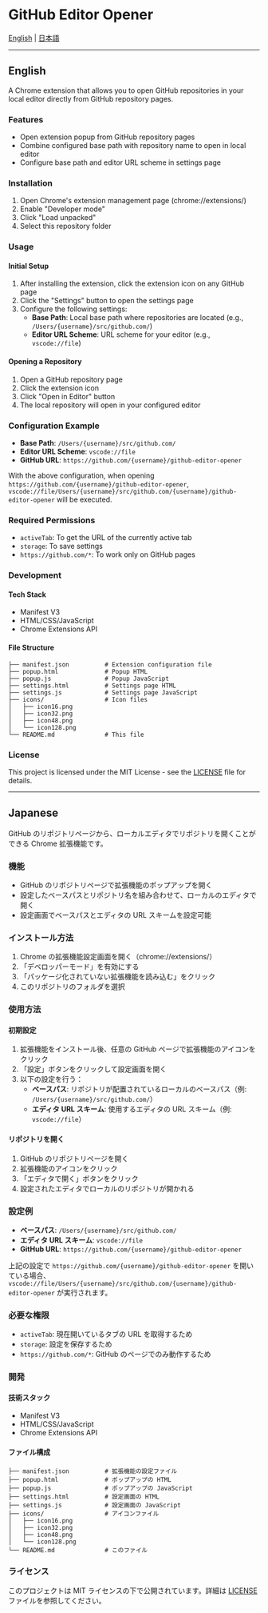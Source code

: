 # GitHub Editor Opener

[English](#english) | [日本語](#japanese)

---

## English

A Chrome extension that allows you to open GitHub repositories in your local editor directly from GitHub repository pages.

### Features

- Open extension popup from GitHub repository pages
- Combine configured base path with repository name to open in local editor
- Configure base path and editor URL scheme in settings page

### Installation

1. Open Chrome's extension management page (chrome://extensions/)
2. Enable "Developer mode"
3. Click "Load unpacked"
4. Select this repository folder

### Usage

#### Initial Setup

1. After installing the extension, click the extension icon on any GitHub page
2. Click the "Settings" button to open the settings page
3. Configure the following settings:
   - **Base Path**: Local base path where repositories are located (e.g., `/Users/{username}/src/github.com/`)
   - **Editor URL Scheme**: URL scheme for your editor (e.g., `vscode://file`)

#### Opening a Repository

1. Open a GitHub repository page
2. Click the extension icon
3. Click "Open in Editor" button
4. The local repository will open in your configured editor

### Configuration Example

- **Base Path**: `/Users/{username}/src/github.com/`
- **Editor URL Scheme**: `vscode://file`
- **GitHub URL**: `https://github.com/{username}/github-editor-opener`

With the above configuration, when opening `https://github.com/{username}/github-editor-opener`,  
`vscode://file/Users/{username}/src/github.com/{username}/github-editor-opener` will be executed.

### Required Permissions

- `activeTab`: To get the URL of the currently active tab
- `storage`: To save settings
- `https://github.com/*`: To work only on GitHub pages

### Development

#### Tech Stack

- Manifest V3
- HTML/CSS/JavaScript
- Chrome Extensions API

#### File Structure

```
├── manifest.json          # Extension configuration file
├── popup.html             # Popup HTML
├── popup.js               # Popup JavaScript
├── settings.html          # Settings page HTML
├── settings.js            # Settings page JavaScript
├── icons/                 # Icon files
│   ├── icon16.png
│   ├── icon32.png
│   ├── icon48.png
│   └── icon128.png
└── README.md              # This file
```

### License

This project is licensed under the MIT License - see the [LICENSE](LICENSE) file for details.

---

## Japanese

GitHub のリポジトリページから、ローカルエディタでリポジトリを開くことができる Chrome 拡張機能です。

### 機能

- GitHub のリポジトリページで拡張機能のポップアップを開く
- 設定したベースパスとリポジトリ名を組み合わせて、ローカルのエディタで開く
- 設定画面でベースパスとエディタの URL スキームを設定可能

### インストール方法

1. Chrome の拡張機能設定画面を開く（chrome://extensions/）
2. 「デベロッパーモード」を有効にする
3. 「パッケージ化されていない拡張機能を読み込む」をクリック
4. このリポジトリのフォルダを選択

### 使用方法

#### 初期設定

1. 拡張機能をインストール後、任意の GitHub ページで拡張機能のアイコンをクリック
2. 「設定」ボタンをクリックして設定画面を開く
3. 以下の設定を行う：
   - **ベースパス**: リポジトリが配置されているローカルのベースパス（例: `/Users/{username}/src/github.com/`）
   - **エディタ URL スキーム**: 使用するエディタの URL スキーム（例: `vscode://file`）

#### リポジトリを開く

1. GitHub のリポジトリページを開く
2. 拡張機能のアイコンをクリック
3. 「エディタで開く」ボタンをクリック
4. 設定されたエディタでローカルのリポジトリが開かれる

### 設定例

- **ベースパス**: `/Users/{username}/src/github.com/`
- **エディタ URL スキーム**: `vscode://file`
- **GitHub URL**: `https://github.com/{username}/github-editor-opener`

上記の設定で `https://github.com/{username}/github-editor-opener` を開いている場合、  
`vscode://file/Users/{username}/src/github.com/{username}/github-editor-opener` が実行されます。

### 必要な権限

- `activeTab`: 現在開いているタブの URL を取得するため
- `storage`: 設定を保存するため
- `https://github.com/*`: GitHub のページでのみ動作するため

### 開発

#### 技術スタック

- Manifest V3
- HTML/CSS/JavaScript
- Chrome Extensions API

#### ファイル構成

```
├── manifest.json          # 拡張機能の設定ファイル
├── popup.html             # ポップアップの HTML
├── popup.js               # ポップアップの JavaScript
├── settings.html          # 設定画面の HTML
├── settings.js            # 設定画面の JavaScript
├── icons/                 # アイコンファイル
│   ├── icon16.png
│   ├── icon32.png
│   ├── icon48.png
│   └── icon128.png
└── README.md              # このファイル
```

### ライセンス

このプロジェクトは MIT ライセンスの下で公開されています。詳細は [LICENSE](LICENSE) ファイルを参照してください。